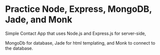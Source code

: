 Practice Node, Express, MongoDB, Jade, and Monk
==============

Simple Contact App that uses Node.js and Express.js for server-side,

MongoDb for database, Jade for html templating, and Monk to connect to the database.